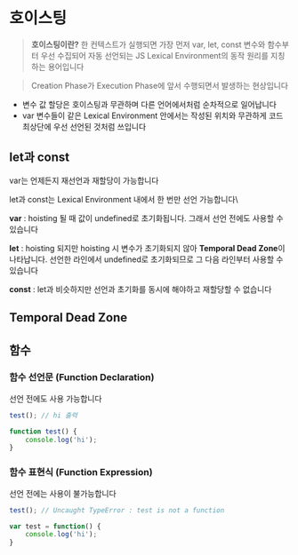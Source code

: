 # 호이스팅

> **호이스팅이란?** 한 컨텍스트가 실행되면 가장 먼저 var, let, const 변수와 함수부터 우선 수집되어 자동 선언되는 JS Lexical Environment의 동작 원리를 지칭하는 용어입니다

> Creation Phase가 Execution Phase에 앞서 수행되면서 발생하는 현상입니다

* 변수 값 할당은 호이스팅과 무관하며 다른 언어에서처럼 순차적으로 일어납니다
* var 변수들이 같은 Lexical Environment 안에서는 작성된 위치와 무관하게 코드 최상단에 우선 선언된 것처럼 쓰입니다

## let과 const

var는 언제든지 재선언과 재할당이 가능합니다

let과 const는 Lexical Environment 내에서 한 번만 선언 가능합니다\


**var** : hoisting 될 때 값이 undefined로 초기화됩니다. 그래서 선언 전에도 사용할 수 있습니다

**let** : hoisting 되지만 hoisting 시 변수가 초기화되지 않아 **Temporal Dead Zone**이 나타납니다. 선언한 라인에서 undefined로 초기화되므로 그 다음 라인부터 사용할 수 있습니다

**const** : let과 비슷하지만 선언과 초기화를 동시에 해야하고 재할당할 수 없습니다

## Temporal Dead Zone

## 함수

### 함수 선언문 (Function Declaration)

선언 전에도 사용 가능합니다

```javascript
test(); // hi 출력

function test() {
    console.log('hi');
}
```

### 함수 표현식 (Function Expression)

선언 전에는 사용이 불가능합니다

```javascript
test(); // Uncaught TypeError : test is not a function

var test = function() {
    console.log('hi');
}
```
